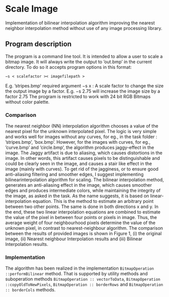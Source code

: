 # Scale Image
Implementation of bilinear interpolation algorithm improving the nearest neighbor interpolation method without use of any image processing library.

## Program description
The program is a command line tool. It is intended to allow a user to scale
a bitmap image. It will always write the output to ’out.bmp’ in the current
directory. To do so it accepts program options in this format:

```
−s < scalefactor >< imagefilepath >
```
E.g. ’stripes.bmp’ required argument −s x : A scale factor to change the
size the output image by a factor.
E.g. −s 2.75 will increase the image size by a factor 2.75
The program is restricted to work with 24 bit RGB Bitmaps without color
palette.

### Comparison
The nearest neighbor (NN) interpolation algorithm chooses a value
of the nearest pixel for the unknown interpolated pixel. The logic is very simple and works well for images without any curves, for eg., in the task folder
: ’stripes.bmp’, ’box.bmp’. However, for the images with curves, for eg.,
’curve.bmp’ and ’circle.bmp’, the algorithm produces jaggy-effect in the image. The Jaggy artifact is due to aliasing, which causes distortions in the
image. In other words, this artifact causes pixels to be distinguishable and
could be clearly seen in the image, and causes a stair like effect in the image (mainly with curves). To get rid of the jagginess, or to ensure good
anti-aliasing filtering and smoother edges, I suggest implementing bilinearinterpolation algorithm for scaling.
The bilinear interpolation method, generates an anti-aliasing effect in
the image, which causes smoother edges and produces intermediate colors,
while maintaining the integrity of the image, as asked in the task. As the
name suggests, it is based on linear-interpolation equation. This is the
method to estimate an arbitrary point between two other points. The same
is done in both directions x and y. In the end, these two linear interpolation equations are combined to estimate the value of the pixel in between
four points or pixels in image. Thus, the average weight of four neighbourhood pixels determine the value of the unknown pixel, in contrast to nearest-neighbour algorithm. The comparison between the results of provided images
is shown in Figure 1, (i) the original image, (ii) Nearest neighbour Interpolation results and (iii) Bilinear Interpolation results.

### Implementation
The algorithm has been realized in the implementation `BitmapOperation ::performBilinear` method. That is supported by utility methods and suboperation methods `BitmapOperation :: vectorToData`, `BitmapOperation ::copyOldToNewPixels`, `BitmapOperation :: borderRows` and `BitmapOperation :: borderCols` methods. 

